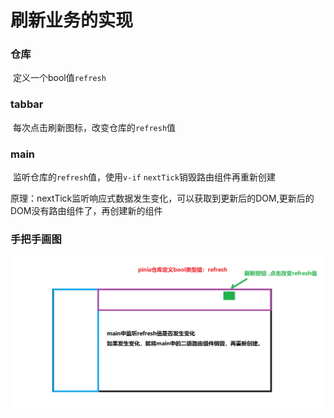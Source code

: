 # 刷新业务的实现



### 仓库

​	定义一个bool值`refresh`

### tabbar

​	每次点击刷新图标，改变仓库的`refresh`值

### main

​	监听仓库的`refresh`值，使用`v-if` `nextTick`销毁路由组件再重新创建

​	原理：nextTick监听响应式数据发生变化，可以获取到更新后的DOM,更新后的DOM没有路由组件了，再创建新的组件





### 手把手画图

![image-20230802152317266](../image/P46_1.png)